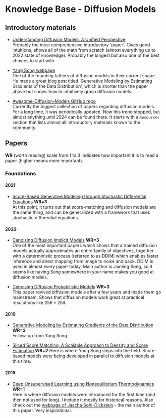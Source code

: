 # Knowledge Base - Diffusion Models

## Introductory materials

- [Understanding Diffusion Models: A Unified Perspective](https://arxiv.org/abs/2208.11970)  
Probably the most comprehensive introductory 'paper'. Gives good intuitions, shows all of the math from scratch (almost everything up to 2022 state of knowledge). Probably the longest but also one of the best choices to start with.

- [Yang Song webpage](https://arxiv.org/abs/2208.11970)  
One of the founding fathers of diffusion models in their current shape. He made a great blog post titled 'Generative Modeling by Estimating Gradients of the Data Distribution', which is shorter than the paper above but shows how to intuitively grasp diffusion models.

- [Awesome-Diffusion-Models GitHub repo](https://github.com/diff-usion/Awesome-Diffusion-Models)  
Currently the biggest collection of papers regarding diffusion models. For a long time, it was periodically updated. Now this trend stopped, but almost anything until 2024 can be found there. It starts with a ``Resources`` section that lists almost all introductory materials known to the community.

## Papers

**WR** (worth reading) scale from 1 to 3 indicates how important it is to read a paper (higher means more important).

### Foundations

#### 2021

- [Score-Based Generative Modeling through Stochastic Differential Equations](https://arxiv.org/abs/2011.13456)  **WR=3**  
At this point, it turns out that score-matching and diffusion models are the same thing, and can be generalized with a framework that uses stochastic differential equations.

#### 2020

- [Denoising Diffusion Implicit Models](https://arxiv.org/abs/2010.02502)  **WR=3**  
One of the most important papers which shows that a trained diffusion models actually approximates an entire family of objectives, together with a deterministic process (referred to as DDIM) which enables faster inference and direct mapping from image to noise and back. DDIM is used in almost every paper today. Main author is Jiaming Song, so it seems like having *Song* somewhere in your name makes you good at diffusion models. 

- [Denoising Diffusion Probabilistic Models](https://arxiv.org/abs/2006.11239)  **WR=3**  
This paper revived diffusion models after a few years and made them go mainstream. Shows that diffusion models work great at practical resolutions like $256 \times 256$.

#### 2019

- [Generative Modeling by Estimating Gradients of the Data Distribution](https://arxiv.org/abs/1907.05600) **WR=2**  
Follow-up from Yang Song.

- [Sliced Score Matching: A Scalable Approach to Density and Score Estimation](https://arxiv.org/abs/1905.07088) **WR=2**
Here is where Yang Song steps into the field. Score-based models were being developed in parallel to diffusion models at this time.

#### 2015

- [Deep Unsupervised Learning using Nonequilibrium Thermodynamics](https://arxiv.org/abs/1503.03585)  **WR=1**  
Here is where diffusion models were introduced for the first time (and then not used for long). I include it mostly for historical reasons. Also check out the [webpage of Jascha Sohl-Dickstein](http://sohldickstein.com) - the main author of this paper. Very inspirational.


